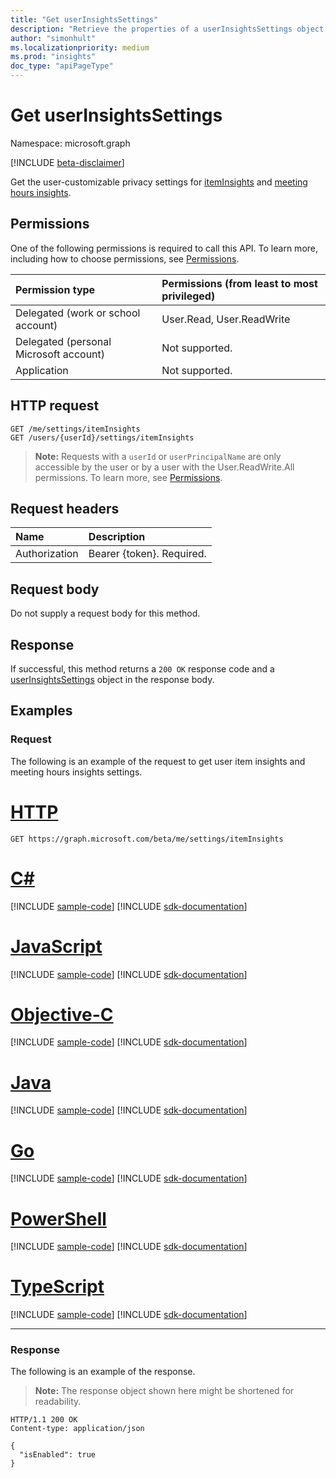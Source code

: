 ```yaml
---
title: "Get userInsightsSettings"
description: "Retrieve the properties of a userInsightsSettings object."
author: "simonhult"
ms.localizationpriority: medium
ms.prod: "insights"
doc_type: "apiPageType"
---
```


# Get userInsightsSettings

Namespace: microsoft.graph

[!INCLUDE [beta-disclaimer](../../includes/beta-disclaimer.md)]

Get the user-customizable privacy settings for [itemInsights](../resources/iteminsights.md) and [meeting hours insights](https://support.microsoft.com/office/update-your-meeting-hours-using-the-profile-card-0613d113-d7c1-4faa-bb11-c8ba30a78ef1).

## Permissions

One of the following permissions is required to call this API. To learn more, including how to choose permissions, see [Permissions](/graph/permissions-reference).

|Permission type      | Permissions (from least to most privileged)              |
|:--------------------|:---------------------------------------------------------|
|Delegated (work or school account) | User.Read, User.ReadWrite |
|Delegated (personal Microsoft account) | Not supported.    |
|Application | Not supported. |


## HTTP request
<!-- { "blockType": "ignored" } -->
```http
GET /me/settings/itemInsights
GET /users/{userId}/settings/itemInsights
```

>**Note:** Requests with a `userId` or `userPrincipalName` are only accessible by the user or by a user with the User.ReadWrite.All permissions. To learn more, see [Permissions](/graph/permissions-reference).

## Request headers

| Name       | Description|
|:-----------|:----------|
| Authorization  | Bearer {token}. Required. |

## Request body

Do not supply a request body for this method.

## Response

If successful, this method returns a `200 OK` response code and a [userInsightsSettings](../resources/userinsightssettings.md) object in the response body.

## Examples

### Request

The following is an example of the request to get user item insights and meeting hours insights settings.


# [HTTP](#tab/http)
<!-- {
  "blockType": "request",
  "name": "get_userInsightsSettings"
}-->

```msgraph-interactive
GET https://graph.microsoft.com/beta/me/settings/itemInsights
```
# [C#](#tab/csharp)
[!INCLUDE [sample-code](../includes/snippets/csharp/get-userinsightssettings-csharp-snippets.md)]
[!INCLUDE [sdk-documentation](../includes/snippets/snippets-sdk-documentation-link.md)]

# [JavaScript](#tab/javascript)
[!INCLUDE [sample-code](../includes/snippets/javascript/get-userinsightssettings-javascript-snippets.md)]
[!INCLUDE [sdk-documentation](../includes/snippets/snippets-sdk-documentation-link.md)]

# [Objective-C](#tab/objc)
[!INCLUDE [sample-code](../includes/snippets/objc/get-userinsightssettings-objc-snippets.md)]
[!INCLUDE [sdk-documentation](../includes/snippets/snippets-sdk-documentation-link.md)]

# [Java](#tab/java)
[!INCLUDE [sample-code](../includes/snippets/java/get-userinsightssettings-java-snippets.md)]
[!INCLUDE [sdk-documentation](../includes/snippets/snippets-sdk-documentation-link.md)]

# [Go](#tab/go)
[!INCLUDE [sample-code](../includes/snippets/go/get-userinsightssettings-go-snippets.md)]
[!INCLUDE [sdk-documentation](../includes/snippets/snippets-sdk-documentation-link.md)]

# [PowerShell](#tab/powershell)
[!INCLUDE [sample-code](../includes/snippets/powershell/get-userinsightssettings-powershell-snippets.md)]
[!INCLUDE [sdk-documentation](../includes/snippets/snippets-sdk-documentation-link.md)]

# [TypeScript](#tab/typescript)
[!INCLUDE [sample-code](../includes/snippets/typescript/get-userinsightssettings-typescript-snippets.md)]
[!INCLUDE [sdk-documentation](../includes/snippets/snippets-sdk-documentation-link.md)]

---



### Response

The following is an example of the response. 
> **Note:** The response object shown here might be shortened for readability.

<!-- {
  "blockType": "response",
  "truncated": true,
  "@odata.type": "microsoft.graph.userInsightsSettings",
  "name": "get_userInsightsSettings"
} -->

```http
HTTP/1.1 200 OK
Content-type: application/json

{
  "isEnabled": true
}
```


